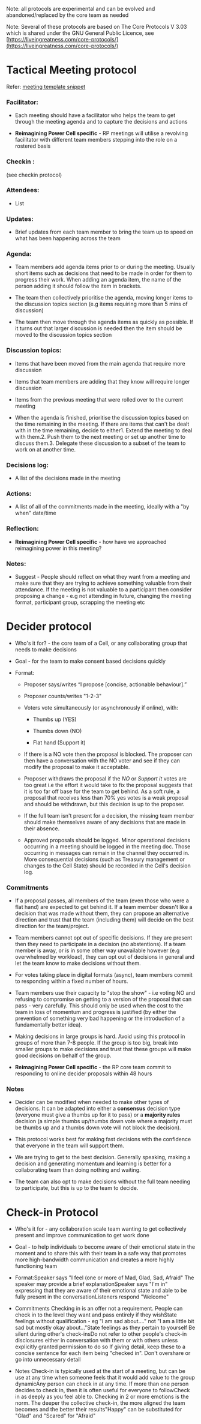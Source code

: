 
Note: all protocols are experimental and can be evolved and abandoned/replaced by the core team as needed

Note: Several of these protocols are based on The Core Protocols V 3.03 which is shared under the GNU General Public Licence, see [https://liveingreatness.com/core-protocols/](https://liveingreatness.com/core-protocols/)

# Tactical Meeting protocol

Refer: [meeting template snippet](https://app.clarity.so/superbenefit/snippet/1d6d1fc5-d68b-468b-8177-1cefc97edfe3)

### Facilitator:

- Each meeting should have a facilitator who helps the team to get through the meeting agenda and to capture the decisions and actions

- **Reimagining Power Cell specific** - RP meetings will utilise a revolving facilitator with different team members stepping into the role on a rostered basis

### Checkin :

(see checkin protocol)

### **Attendees:**

- List

### Updates:

- Brief updates from each team member to bring the team up to speed on what has been happening across the team

### Agenda:

- Team members add agenda items prior to or during the meeting. Usually short items such as decisions that need to be made in order for them to progress their work. When adding an agenda item, the name of the person adding it should follow the item in brackets.

- The team then collectively prioritise the agenda, moving longer items to the discussion topics section (e.g items requiring more than 5 mins of discussion)

- The team then move through the agenda items as quickly as possible. If it turns out that larger discussion is needed then the item should be moved to the discussion topics section

### Discussion topics:

- Items that have been moved from the main agenda that require more discussion

- Items that team members are adding that they know will require longer discussion

- Items from the previous meeting that were rolled over to the current meeting

- When the agenda is finished, prioritise the discussion topics based on the time remaining in the meeting. If there are items that can't be dealt with in the time remaining, decide to either1. Extend the meeting to deal with them.2. Push them to the next meeting or set up another time to discuss them.3. Delegate these discussion to a subset of the team to work on at another time.

### Decisions log:

- A list of the decisions made in the meeting

### Actions:

- A list of all of the commitments made in the meeting, ideally with a "by when" date/time

### Reflection:

- **Reimagining Power Cell specific** - how have we approached reimagining power in this meeting?

### Notes:

- Suggest - People should reflect on what they want from a meeting and make sure that they are trying to achieve something valuable from their attendance. If the meeting is not valuable to a participant then consider proposing a change - e.g not attending in future, changing the meeting format, participant group, scrapping the meeting etc

# Decider protocol

- Who's it for? - the core team of a Cell, or any collaborating group that needs to make decisions

- Goal - for the team to make consent based decisions quickly

- Format:

  - Proposer says/writes “I propose \[concise, actionable behaviour\].”

  - Proposer counts/writes "1-2-3"

  - Voters vote simultaneously (or asynchronously if online), with: 

    - Thumbs up (YES)

    - Thumbs down (NO)

    - Flat hand (Support it)

  - If there is a NO vote then the proposal is blocked. The proposer can then have a conversation with the NO voter and see if they can modify the proposal to make it acceptable. 

  - Proposer withdraws the proposal if the _NO_ or _Support it_ votes are too great i.e the effort it would take to fix the proposal suggests that it is too far off base for the team to get behind. As a soft rule, a proposal that receives less than 70% yes votes is a weak proposal and should be withdrawn, but this decision is up to the proposer.

  - If the full team isn't present for a decision, the missing team member should make themselves aware of any decisions that are made in their absence. 

  - Approved proposals should be logged. Minor operational decisions occurring in a meeting should be logged in the meeting doc. Those occurring in messages can remain in the channel they occurred in. More consequential decisions (such as Treasury management or changes to the Cell State) should be recorded in the Cell's decision log.

### Commitments

- If a proposal passes, all members of the team (even those who were a flat hand) are expected to get behind it. If a team member doesn't like a decision that was made without them, they can propose an alternative direction and trust that the team (including them) will decide on the best direction for the team/project.

- Team members cannot opt out of specific decisions. If they are present then they need to participate in a decision (no abstentions). If a team member is away, or is in some other way unavailable however (e.g overwhelmed by workload), they can opt out of decisions in general and let the team know to make decisions without them.

- For votes taking place in digital formats (async), team members commit to responding within a fixed number of hours.

- Team members use their capacity to "stop the show" - i.e voting NO and refusing to compromise on getting to a version of the proposal that can pass - very carefully. This should only be used when the cost to the team in loss of momentum and progress is justified (by either the prevention of something very bad happening or the introduction of a fundamentally better idea).

- Making decisions in large groups is hard. Avoid using this protocol in groups of more than 7-8 people. If the group is too big, break into smaller groups to make decisions and trust that these groups will make good decisions on behalf of the group.

- **Reimagining Power Cell specific** - the RP core team commit to responding to online decider proposals within 48 hours

### Notes

- Decider can be modified when needed to make other types of decisions. It can be adapted into either a **consensus** decision type (everyone must give a thumbs up for it to pass) or a **majority rules** decision (a simple thumbs up/thumbs down vote where a majority must be thumbs up and a thumbs down vote will not block the decision).

- This protocol works best for making fast decisions with the confidence that everyone in the team will support them.

- We are trying to get to the best decision. Generally speaking, making a decision and generating momentum and learning is better for a collaborating team than doing nothing and waiting.

- The team can also opt to make decisions without the full team needing to participate, but this is up to the team to decide.

# Check-in Protocol

- Who's it for - any collaboration scale team wanting to get collectively present and improve communication to get work done

- Goal - to help individuals to become aware of their emotional state in the moment and to share this with their team in a safe way that promotes more high-bandwidth communication and creates a more highly functioning team

- Format:Speaker says "I feel (one or more of Mad, Glad, Sad, Afraid" The speaker may provide a brief explanationSpeaker says "I'm in" expressing that they are aware of their emotional state and able to be fully present in the conversationListeners respond "Welcome"

- Commitments Checking in is an offer not a requirement. People can check in to the level they want and pass entirely if they wishState feelings without qualification - eg "I am sad about...." not "I am a little bit sad but mostly okay about..."State feelings as they pertain to yourself Be silent during other's check-insDo not refer to other people's check-in disclosures either in conversation with them or with others unless explicitly granted permission to do so If giving detail, keep these to a concise sentence for each item being "checked in". Don't overshare or go into unnecessary detail

- Notes Check-in is typically used at the start of a meeting, but can be use at any time when someone feels that it would add value to the group dynamicAny person can check in at any time. If more than one person decides to check in, then it is often useful for everyone to followCheck in as deeply as you feel able to. Checking in 2 or more emotions is the norm. The deeper the collective check-in, the more aligned the team becomes and the better their results"Happy" can be substituted for "Glad" and "Scared" for "Afraid"

# 